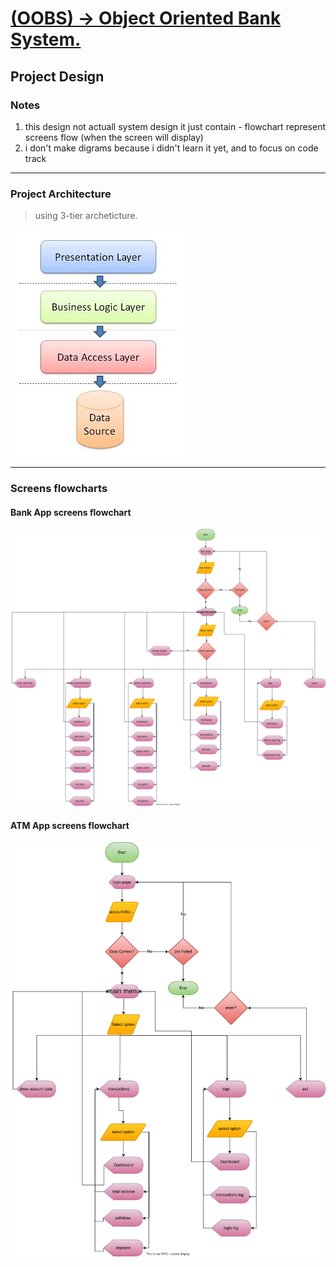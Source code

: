 # [**(OOBS)** -> Object Oriented Bank System.](../../README.md)

## Project Design

### Notes

1. this design not actuall system design it just contain - flowchart represent screens flow (when the screen will display)
2. i don't make digrams because i didn't learn it yet, and to focus on code track 

<hr>

### Project Architecture
> using 3-tier archeticture.

<img src="./imgs/3-tier_archeticture.png" alt="=> Bank app screen flowchart"/>
<hr>

### Screens flowcharts

#### Bank App screens flowchart
<img src="./flowcharts/BankApp_ScreensFlowchart.drawio.svg" alt="=> Bank app screen flowchart"/>

#### ATM App screens flowchart
<img src="./flowcharts/ATMApp_ScreensFlowchart.drawio.svg" alt="=> ATM app screen flowchart"/>
